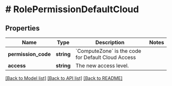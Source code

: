 # # RolePermissionDefaultCloud

## Properties

Name | Type | Description | Notes
------------ | ------------- | ------------- | -------------
**permission_code** | **string** | &#x60;ComputeZone&#x60; is the code for Default Cloud Access |
**access** | **string** | The new access level. |

[[Back to Model list]](../../README.md#models) [[Back to API list]](../../README.md#endpoints) [[Back to README]](../../README.md)
